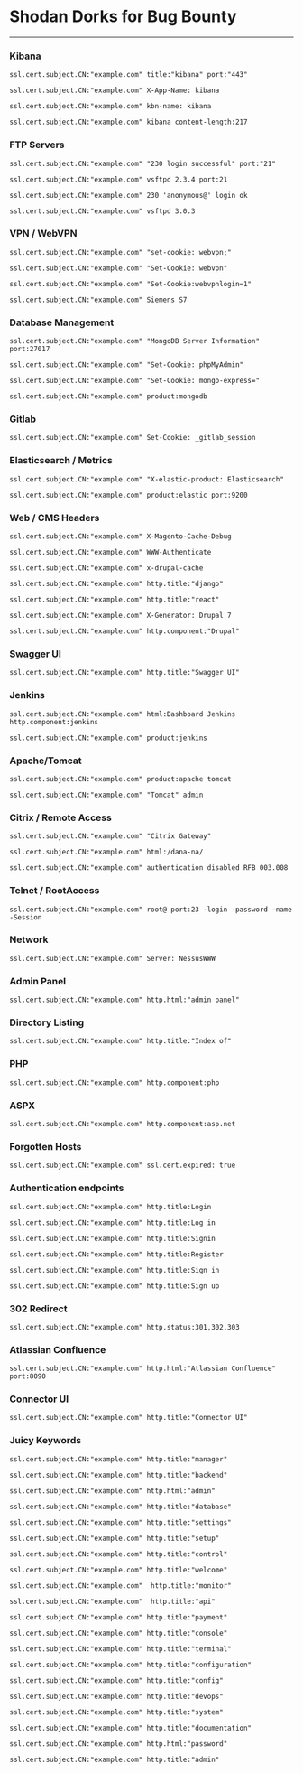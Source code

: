 # Shodan Dorks for Bug Bounty

---

### Kibana

```
ssl.cert.subject.CN:"example.com" title:"kibana" port:"443"
```

```
ssl.cert.subject.CN:"example.com" X-App-Name: kibana
```

```
ssl.cert.subject.CN:"example.com" kbn-name: kibana
```

```
ssl.cert.subject.CN:"example.com" kibana content-length:217
```

### FTP Servers

```
ssl.cert.subject.CN:"example.com" "230 login successful" port:"21"
```

``` 
ssl.cert.subject.CN:"example.com" vsftpd 2.3.4 port:21
```

```
ssl.cert.subject.CN:"example.com" 230 'anonymous@' login ok
```

```
ssl.cert.subject.CN:"example.com" vsftpd 3.0.3
```

### VPN / WebVPN

```
ssl.cert.subject.CN:"example.com" "set-cookie: webvpn;"
```

```
ssl.cert.subject.CN:"example.com" "Set-Cookie: webvpn"
```

```
ssl.cert.subject.CN:"example.com" "Set-Cookie:webvpnlogin=1"
```

```
ssl.cert.subject.CN:"example.com" Siemens S7 
```

### Database Management

```
ssl.cert.subject.CN:"example.com" "MongoDB Server Information" port:27017
```

```
ssl.cert.subject.CN:"example.com" "Set-Cookie: phpMyAdmin"
```

```
ssl.cert.subject.CN:"example.com" "Set-Cookie: mongo-express="
```

```
ssl.cert.subject.CN:"example.com" product:mongodb
```

### Gitlab
```
ssl.cert.subject.CN:"example.com" Set-Cookie: _gitlab_session
```

### Elasticsearch / Metrics

```
ssl.cert.subject.CN:"example.com" "X-elastic-product: Elasticsearch"
```

```
ssl.cert.subject.CN:"example.com" product:elastic port:9200
```

### Web / CMS Headers

```
ssl.cert.subject.CN:"example.com" X-Magento-Cache-Debug
```

```
ssl.cert.subject.CN:"example.com" WWW-Authenticate
```

```
ssl.cert.subject.CN:"example.com" x-drupal-cache
```

```
ssl.cert.subject.CN:"example.com" http.title:"django"
```

```
ssl.cert.subject.CN:"example.com" http.title:"react"
```

```
ssl.cert.subject.CN:"example.com" X-Generator: Drupal 7
```

```
ssl.cert.subject.CN:"example.com" http.component:"Drupal"
```

### Swagger UI

```
ssl.cert.subject.CN:"example.com" http.title:"Swagger UI"  
```

### Jenkins

```
ssl.cert.subject.CN:"example.com" html:Dashboard Jenkins http.component:jenkins
```

```
ssl.cert.subject.CN:"example.com" product:jenkins
```

### Apache/Tomcat

```
ssl.cert.subject.CN:"example.com" product:apache tomcat
```

```
ssl.cert.subject.CN:"example.com" "Tomcat" admin
```

### Citrix / Remote Access

```
ssl.cert.subject.CN:"example.com" "Citrix Gateway"
```

```
ssl.cert.subject.CN:"example.com" html:/dana-na/
```

```
ssl.cert.subject.CN:"example.com" authentication disabled RFB 003.008
```

### Telnet / RootAccess

```
ssl.cert.subject.CN:"example.com" root@ port:23 -login -password -name -Session
```

### Network

```
ssl.cert.subject.CN:"example.com" Server: NessusWWW
```

### Admin Panel

```
ssl.cert.subject.CN:"example.com" http.html:"admin panel"
```

### Directory Listing

```
ssl.cert.subject.CN:"example.com" http.title:"Index of"
```

### PHP

```
ssl.cert.subject.CN:"example.com" http.component:php
```

### ASPX
```
ssl.cert.subject.CN:"example.com" http.component:asp.net
```

### Forgotten Hosts

```
ssl.cert.subject.CN:"example.com" ssl.cert.expired: true 
```

### Authentication endpoints
```
ssl.cert.subject.CN:"example.com" http.title:Login
```

```
ssl.cert.subject.CN:"example.com" http.title:Log in
```

```
ssl.cert.subject.CN:"example.com" http.title:Signin
```

```
ssl.cert.subject.CN:"example.com" http.title:Register
```

```
ssl.cert.subject.CN:"example.com" http.title:Sign in
```

```
ssl.cert.subject.CN:"example.com" http.title:Sign up
```

### 302 Redirect

```
ssl.cert.subject.CN:"example.com" http.status:301,302,303
```

### Atlassian Confluence

```
ssl.cert.subject.CN:"example.com" http.html:"Atlassian Confluence" port:8090
```

### Connector UI

```
ssl.cert.subject.CN:"example.com" http.title:"Connector UI"
```

### Juicy Keywords

```
ssl.cert.subject.CN:"example.com" http.title:"manager"
```

```
ssl.cert.subject.CN:"example.com" http.title:"backend"
```

```
ssl.cert.subject.CN:"example.com" http.html:"admin"
```

```
ssl.cert.subject.CN:"example.com" http.title:"database"
```

```
ssl.cert.subject.CN:"example.com" http.title:"settings"
```

```
ssl.cert.subject.CN:"example.com" http.title:"setup"
```

```
ssl.cert.subject.CN:"example.com" http.title:"control"
```

```
ssl.cert.subject.CN:"example.com" http.title:"welcome"
```

```
ssl.cert.subject.CN:"example.com"  http.title:"monitor"
```

```
ssl.cert.subject.CN:"example.com"  http.title:"api"
```

```
ssl.cert.subject.CN:"example.com" http.title:"payment"
```

```
ssl.cert.subject.CN:"example.com" http.title:"console"
```

```
ssl.cert.subject.CN:"example.com" http.title:"terminal"
```

```
ssl.cert.subject.CN:"example.com" http.title:"configuration"
```

```
ssl.cert.subject.CN:"example.com" http.title:"config"
```

```
ssl.cert.subject.CN:"example.com" http.title:"devops"
```

```
ssl.cert.subject.CN:"example.com" http.title:"system"
```

```
ssl.cert.subject.CN:"example.com" http.title:"documentation"
```

```
ssl.cert.subject.CN:"example.com" http.html:"password"
```

```
ssl.cert.subject.CN:"example.com" http.title:"admin"
```
